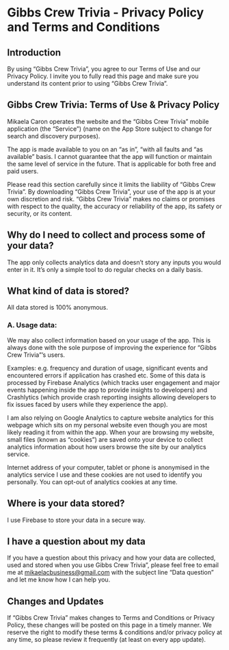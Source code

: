 # Gibbs Crew Trivia - Privacy Policy and Terms and Conditions
## Introduction
By using “Gibbs Crew Trivia”, you agree to our Terms of Use and our Privacy Policy. I invite you to fully read this page and make sure you understand its content prior to using “Gibbs Crew Trivia”.

## Gibbs Crew Trivia: Terms of Use & Privacy Policy
Mikaela Caron operates the website and the “Gibbs Crew Trivia” mobile application (the “Service”) (name on the App Store subject to change for search and discovery purposes).

The app is made available to you on an “as in”, “with all faults and “as available” basis. I cannot guarantee that the app will function or maintain the same level of service in the future. That is applicable for both free and paid users.

Please read this section carefully since it limits the liability of “Gibbs Crew Trivia”. By downloading “Gibbs Crew Trivia”, your use of the app is at your own discretion and risk. “Gibbs Crew Trivia” makes no claims or promises with respect to the quality, the accuracy or reliability of the app, its safety or security, or its content.

## Why do I need to collect and process some of your data?
The app only collects analytics data and doesn’t story any inputs you would enter in it. It’s only a simple tool to do regular checks on a daily basis.

## What kind of data is stored?
All data stored is 100% anonymous.

### A. Usage data:
We may also collect information based on your usage of the app. This is always done with the sole purpose of improving the experience for “Gibbs Crew Trivia”’s users.

Examples: e.g. frequency and duration of usage, significant events and encountered errors if application has crashed etc. Some of this data is processed by Firebase Analytics (which tracks user engagement and major events happening inside the app to provide insights to developers) and Crashlytics (which provide crash reporting insights allowing developers to fix issues faced by users while they experience the app).

I am also relying on Google Analytics to capture website analytics for this webpage which sits on my personal website even though you are most likely reading it from within the app. When your are browsing my website, small files (known as “cookies”) are saved onto your device to collect analytics information about how users browse the site by our analytics service.

Internet address of your computer, tablet or phone is anonymised in the analytics service I use and these cookies are not used to identify you personally. You can opt-out of analytics cookies at any time.

## Where is your data stored?
I use Firebase to store your data in a secure way.

## I have a question about my data
If you have a question about this privacy and how your data are collected, used and stored when you use Gibbs Crew Trivia”, please feel free to email me at mikaelacbusiness@gmail.com with the subject line “Data question” and let me know how I can help you.

## Changes and Updates
If “Gibbs Crew Trivia” makes changes to Terms and Conditions or Privacy Policy, these changes will be posted on this page in a timely manner. We reserve the right to modify these terms & conditions and/or privacy policy at any time, so please review it frequently (at least on every app update).
